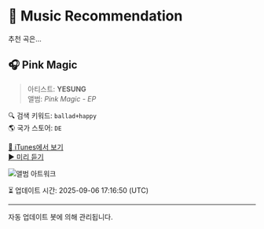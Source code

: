 
# 🎵 Music Recommendation

추천 곡은...

## 🎧 Pink Magic  
> 아티스트: **YESUNG**  
> 앨범: _Pink Magic - EP_  

🔍 검색 키워드: `ballad+happy`  
🌎 국가 스토어: `DE`

[🔗 iTunes에서 보기](https://music.apple.com/de/album/pink-magic/1468469467?i=1468469468&uo=4)  
[▶️ 미리 듣기](https://audio-ssl.itunes.apple.com/itunes-assets/AudioPreview125/v4/87/10/dc/8710dc92-411b-0861-e6c4-fc2ec00706af/mzaf_10158781374450157268.plus.aac.p.m4a)

![앨범 아트워크](https://is1-ssl.mzstatic.com/image/thumb/Music113/v4/f7/f9/26/f7f926a3-b6a5-cf14-4853-78c5861f79d8/Album_Cover_YESUNG_Pink_Magic.jpg/100x100bb.jpg)

⏳ 업데이트 시간: 2025-09-06 17:16:50 (UTC)

---
자동 업데이트 봇에 의해 관리됩니다.
